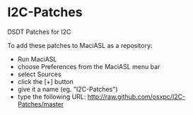 # I2C-Patches
DSDT Patches for I2C

To add these patches to MaciASL as a repository:
- Run MaciASL
- choose Preferences from the MaciASL menu bar
- select Sources
- click the [+] button
- give it a name (eg. "I2C-Patches")
- type the following URL: http://raw.github.com/osxpc/I2C-Patches/master
